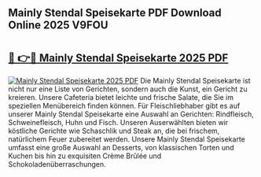 ## Mainly Stendal Speisekarte PDF Download Online 2025 V9FOU

# <h2><a href="http://gccc1t1.nevu.top/?p=Mainly+Stendal+Speisekarte">🔗 👉🔴 Mainly Stendal Speisekarte 2025 PDF</a></h2>

[![Mainly Stendal Speisekarte 2025 PDF](https://i.imgur.com/dBaPXMq.png)](http://gccc1t1.nevu.top/?p=Mainly+Stendal+Speisekarte)
Die Mainly Stendal Speisekarte ist nicht nur eine Liste von Gerichten, sondern auch die Kunst, ein Gericht zu kreieren. Unsere Cafeteria bietet leichte und frische Salate, die Sie im speziellen Menübereich finden können. Für Fleischliebhaber gibt es auf unserer Mainly Stendal Speisekarte eine Auswahl an Gerichten: Rindfleisch, Schweinefleisch, Huhn und Fisch. Unseren Auserwählten bieten wir köstliche Gerichte wie Schaschlik und Steak an, die bei frischem, natürlichem Feuer zubereitet werden. Unsere Mainly Stendal Speisekarte umfasst eine große Auswahl an Desserts, von klassischen Torten und Kuchen bis hin zu exquisiten Crème Brûlée und Schokoladenüberraschungen.

